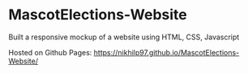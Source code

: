# MascotElections-Website
Built a responsive mockup of a website using HTML, CSS, Javascript

Hosted on Github Pages: https://nikhilp97.github.io/MascotElections-Website/
